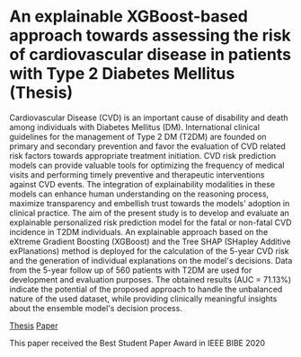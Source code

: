 # An explainable XGBoost-based approach towards assessing the risk of cardiovascular disease in patients with Type 2 Diabetes Mellitus (Thesis)

Cardiovascular Disease (CVD) is an important cause of disability and death among individuals with Diabetes Mellitus (DM). International clinical guidelines for the management of Type 2 DM (T2DM) are founded on primary and secondary prevention and favor the evaluation of CVD related risk factors towards appropriate treatment initiation. CVD risk prediction models can provide valuable tools for optimizing the frequency of medical visits and performing timely preventive and therapeutic interventions against CVD events. The integration of explainability modalities in these models can enhance human understanding on the reasoning process, maximize transparency and embellish trust towards the models' adoption in clinical practice. The aim of the present study is to develop and evaluate an explainable personalized risk prediction model for the fatal or non-fatal CVD incidence in T2DM individuals. An explainable approach based on the eXtreme Gradient Boosting (XGBoost) and the Tree SHAP (SHapley Additive exPlanations) method is deployed for the calculation of the 5-year CVD risk and the generation of individual explanations on the model's decisions. Data from the 5-year follow up of 560 patients with T2DM are used for development and evaluation purposes. The obtained results (AUC = 71.13%) indicate the potential of the proposed approach to handle the unbalanced nature of the used dataset, while providing clinically meaningful insights about the ensemble model's decision process.



[Thesis](http://artemis.cslab.ece.ntua.gr:8080/jspui/handle/123456789/17811)
[Paper](https://arxiv.org/abs/2009.06629)



This paper received the Best Student Paper Award in IEEE BIBE 2020
